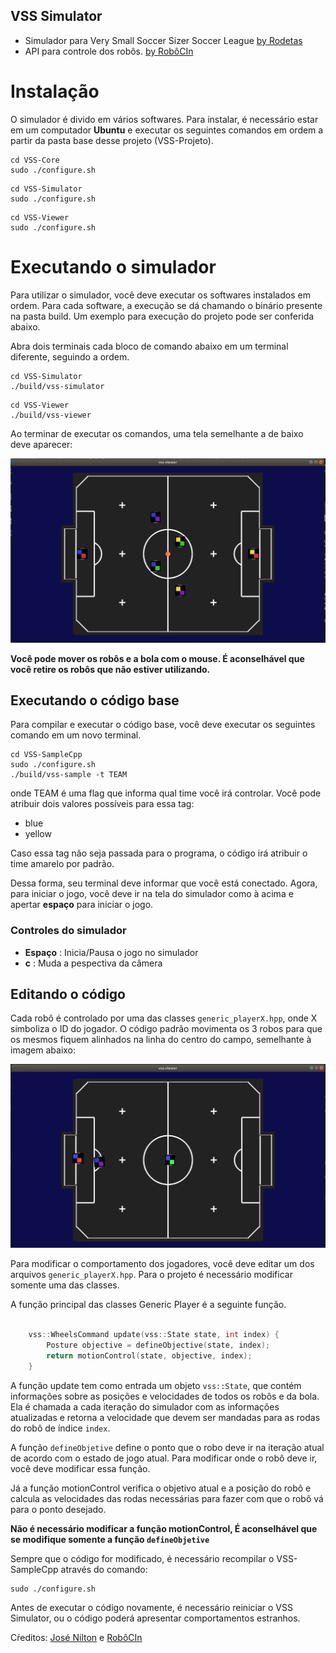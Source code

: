 ## VSS Simulator
- Simulador para Very Small Soccer Sizer Soccer League [by Rodetas](https://vss-sdk.github.io/book/general.html)
- API para controle dos robôs. [by RobôCIn](www.cin.ufpe.br/~robocin)

# Instalação

O simulador é divido em vários softwares. Para instalar, é necessário estar em um computador **Ubuntu** e executar os seguintes comandos em ordem a partir da pasta base desse projeto (VSS-Projeto).

~~~~
cd VSS-Core
sudo ./configure.sh
~~~~

~~~~
cd VSS-Simulator
sudo ./configure.sh
~~~~

~~~~
cd VSS-Viewer
sudo ./configure.sh
~~~~

# Executando o simulador

Para utilizar o simulador, você deve executar os softwares instalados em ordem. Para cada software, a execução se dá chamando o binário presente na pasta build. Um exemplo para execução do projeto pode ser conferida abaixo.

Abra dois terminais cada bloco de comando abaixo em um terminal diferente, seguindo a ordem.

~~~~
cd VSS-Simulator
./build/vss-simulator
~~~~

~~~~
cd VSS-Viewer
./build/vss-viewer
~~~~

Ao terminar de executar os comandos, uma tela semelhante a de baixo deve aparecer:

![Simulador](/simulador.jpg)

**Você pode mover os robôs e a bola com o mouse. É aconselhável que você retire os robôs que não estiver utilizando.** 

## Executando o código base 

Para compilar e executar o código base, você deve executar os seguintes comando em um novo terminal.

~~~~
cd VSS-SampleCpp
sudo ./configure.sh
./build/vss-sample -t TEAM
~~~~

onde TEAM é uma flag que informa qual time você irá controlar. Você pode atribuir dois valores possíveis para essa tag:

- blue 
- yellow

Caso essa tag não seja passada para o programa, o código irá atribuir o time amarelo por padrão.

Dessa forma, seu terminal deve informar que você está conectado. Agora, para iniciar o jogo, você deve ir na tela do simulador como à acima e apertar **espaço** para iniciar o jogo. 


### Controles do simulador

- **Espaço** : Inicia/Pausa o jogo no simulador
- **c** : Muda a pespectiva da câmera

## Editando o código

Cada robô é controlado por uma das classes `generic_playerX.hpp`, onde X simboliza o ID do jogador. O código padrão movimenta os 3 robos para que os mesmos fiquem alinhados na linha do centro do campo, semelhante à imagem abaixo:

![Position](/positioned.jpg)


Para modificar o comportamento dos jogadores, você deve editar um dos arquivos `generic_playerX.hpp`. Para o projeto é necessário modificar somente uma das classes. 

A função principal das classes Generic Player é a seguinte função.

```c++

    vss::WheelsCommand update(vss::State state, int index) {
        Posture objective = defineObjective(state, index);
        return motionControl(state, objective, index);
    }
``` 

A função update tem como entrada um objeto `vss::State`, que contém informações sobre as posições e velocidades de todos os robôs e da bola. Ela é chamada a cada iteração do simulador com as informações atualizadas e retorna a velocidade que devem ser mandadas para as rodas do robô de índice `index`.

A função `defineObjetive` define o ponto que o robo deve ir na iteração atual de acordo com o estado de jogo atual. Para modificar onde o robô deve ir, você deve modificar essa função.

Já a função motionControl verifica o objetivo atual e a posição do robô e calcula as velocidades das rodas necessárias para fazer com que o robô vá para o ponto desejado.

**Não é necessário modificar a função motionControl, É aconselhável que se modifique somente a função `defineObjetive`** 

Sempre que o código for modificado, é necessário recompilar o VSS-SampleCpp através do comando:

~~~
sudo ./configure.sh
~~~

Antes de executar o código novamente, é necessário reiniciar o VSS Simulator, ou o código poderá apresentar comportamentos estranhos.

Cŕeditos: [José Nilton](jnolg@cin.ufpe.br) e [RobôCIn](robocin@cin.ufpe.br)
